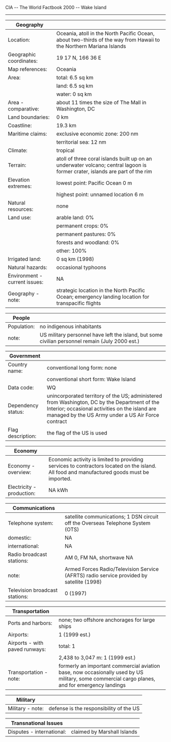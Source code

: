 CIA -- The World Factbook 2000 -- Wake Island

  ----------------------------------- -----------------------------------

| Geography |   |
| --- | --- |
| Location: | Oceania, atoll in the North Pacific Ocean, about two-thirds of the way from Hawaii to the Northern Mariana Islands |
| Geographic coordinates: | 19 17 N, 166 36 E |
| Map references: | Oceania |
| Area: | total: 6.5 sq km |
|  | land: 6.5 sq km |
|  | water: 0 sq km |
| Area - comparative: | about 11 times the size of The Mall in Washington, DC |
| Land boundaries: | 0 km |
| Coastline: | 19.3 km |
| Maritime claims: | exclusive economic zone: 200 nm |
|  | territorial sea: 12 nm |
| Climate: | tropical |
| Terrain: | atoll of three coral islands built up on an underwater volcano; central lagoon is former crater, islands are part of the rim |
| Elevation extremes: | lowest point: Pacific Ocean 0 m |
|  | highest point: unnamed location 6 m |
| Natural resources: | none |
| Land use: | arable land: 0% |
|  | permanent crops: 0% |
|  | permanent pastures: 0% |
|  | forests and woodland: 0% |
|  | other: 100% |
| Irrigated land: | 0 sq km (1998) |
| Natural hazards: | occasional typhoons |
| Environment - current issues: | NA |
| Geography - note: | strategic location in the North Pacific Ocean; emergency landing location for transpacific flights |

| People |   |
| --- | --- |
| Population: | no indigenous inhabitants |
| note: | US military personnel have left the island, but some civilian personnel remain (July 2000 est.) |

| Government |   |
| --- | --- |
| Country name: | conventional long form: none |
|  | conventional short form: Wake Island |
| Data code: | WQ |
| Dependency status: | unincorporated territory of the US; administered from Washington, DC by the Department of the Interior; occasional activities on the island are managed by the US Army under a US Air Force contract |
| Flag description: | the flag of the US is used |

| Economy |   |
| --- | --- |
| Economy - overview: | Economic activity is limited to providing services to contractors located on the island. All food and manufactured goods must be imported. |
| Electricity - production: | NA kWh |

| Communications |   |
| --- | --- |
| Telephone system: | satellite communications; 1 DSN circuit off the Overseas Telephone System (OTS) |
| domestic: | NA |
| international: | NA |
| Radio broadcast stations: | AM 0, FM NA, shortwave NA |
| note: | Armed Forces Radio/Television Service (AFRTS) radio service provided by satellite (1998) |
| Television broadcast stations: | 0 (1997) |

| Transportation |   |
| --- | --- |
| Ports and harbors: | none; two offshore anchorages for large ships |
| Airports: | 1 (1999 est.) |
| Airports - with paved runways: | total: 1 |
|  | 2,438 to 3,047 m: 1 (1999 est.) |
| Transportation - note: | formerly an important commercial aviation base, now occasionally used by US military, some commercial cargo planes, and for emergency landings |

| Military |   |
| --- | --- |
| Military - note: | defense is the responsibility of the US |

| Transnational Issues |   |
| --- | --- |
| Disputes - international: | claimed by Marshall Islands |
